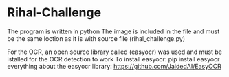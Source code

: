 # Rihal-Challenge

The program is written in python
The image is included in the file and must be the same loction as it is with source file (rihal_challenge.py)

For the OCR, an open source library called (easyocr) was used and must be istalled for the OCR detection to work
To install easyocr: pip install easyocr
everything about the easyocr library: https://github.com/JaidedAI/EasyOCR


